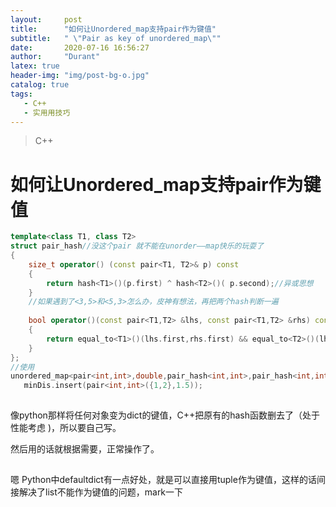 ```yaml
---
layout:     post
title:      "如何让Unordered_map支持pair作为键值"
subtitle:   " \"Pair as key of unordered_map\""
date:       2020-07-16 16:56:27
author:     "Durant"
latex: true
header-img: "img/post-bg-o.jpg"
catalog: true
tags:
   - C++
   - 实用用技巧
---
```




> C++

 # 如何让Unordered_map支持pair作为键值

```cpp
template<class T1, class T2> 
struct pair_hash//没这个pair 就不能在unorder——map快乐的玩耍了
{
    size_t operator() (const pair<T1, T2>& p) const
    {
        return hash<T1>()(p.first) ^ hash<T2>()( p.second);//异或思想
    }
    //如果遇到了<3,5>和<5,3>怎么办，皮神有想法，再把两个hash判断一遍
    
    bool operator()(const pair<T1,T2> &lhs, const pair<T1,T2> &rhs) const
    {
        return equal_to<T1>()(lhs.first,rhs.first) && equal_to<T2>()(lhs.second,rhs.second);
    }
};
//使用
unordered_map<pair<int,int>,double,pair_hash<int,int>,pair_hash<int,int>> minDis;
   minDis.insert(pair<int,int>({1,2},1.5));
```

![点击并拖拽以移动](data:image/gif;base64,R0lGODlhAQABAPABAP///wAAACH5BAEKAAAALAAAAAABAAEAAAICRAEAOw==)

像python那样将任何对象变为dict的键值，C++把原有的hash函数删去了（处于性能考虑 )，所以要自己写。

然后用的话就根据需要，正常操作了。

![点击并拖拽以移动](data:image/gif;base64,R0lGODlhAQABAPABAP///wAAACH5BAEKAAAALAAAAAABAAEAAAICRAEAOw==)

嗯 Python中defaultdict有一点好处，就是可以直接用tuple作为键值，这样的话间接解决了list不能作为键值的问题，mark一下
